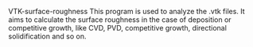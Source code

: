 VTK-surface-roughness
This program is used to analyze the .vtk files. 
It aims to calculate the surface roughness in the case of deposition or competitive growth,
like CVD, PVD, competitive growth, directional solidification and so on.




